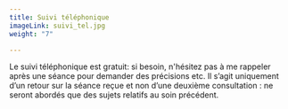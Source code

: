 ```yaml
---
title: Suivi téléphonique
imageLink: suivi_tel.jpg
weight: "7"

---
```

Le suivi téléphonique est gratuit: si besoin, n'hésitez pas à me rappeler après une séance pour demander des précisions etc. Il s’agit uniquement d’un retour sur la séance reçue et non d’une deuxième consultation : ne seront abordés que des sujets relatifs au soin précédent.